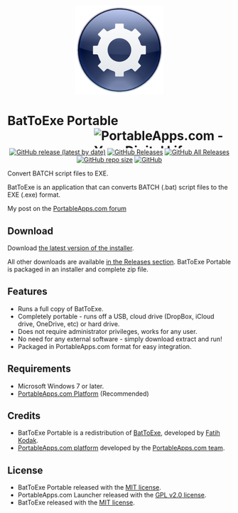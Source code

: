 <p align="center">
	<img src="./BatToExePortable/App/AppInfo/appicon_256.png" width="200" alt="BatToExe logo" title="BatToExe logo" />
</p>

# BatToExe Portable<a href="https://portableapps.com/"><img src="https://cdn.portableapps.com/portableapps.com_1546.png" width="309" height="45" alt="PortableApps.com - Your Digital Life, Anywhere" title="PortableApps.com - Your Digital Life, Anywhere" align="right"></a>

<p align="center">
	<a href="https://github.com/Makazzz/BatToExePortable/releases/latest"><img alt="GitHub release (latest by date)" src="https://img.shields.io/github/v/release/Makazzz/BatToExePortable?color=0cf&logo=**Choose**"></a>
	<a href="https://github.com/Makazzz/BatToExePortable/releases/latest"><img alt="GitHub Releases" src="https://img.shields.io/github/downloads/Makazzz/BatToExePortable/latest/total?color=blue"></a>
	<a href="https://github.com/Makazzz/BatToExePortable/releases"><img alt="GitHub All Releases" src="https://img.shields.io/github/downloads/Makazzz/BatToExePortable/total?color=0cf"></a>
	<a href="https://github.com/Makazzz/BatToExePortable"><img alt="GitHub repo size" src="https://img.shields.io/github/repo-size/Makazzz/BatToExePortable?color=blue"></a>
	<a href="https://raw.githubusercontent.com/Makazzz/BatToExePortable/master/LICENSE"><img alt="GitHub" src="https://img.shields.io/github/license/Makazzz/BatToExePortable?color=0cf"></a>
</p>

Convert BATCH script files to EXE.

BatToExe is an application that can converts BATCH (.bat) script files to the EXE (.exe) format.

My post on the [PortableApps.com forum](https://PortableApps.com/node/**Number**)

## Download

Download [the latest version of the installer][D1].

All other downloads are available [in the Releases section][D2]. BatToExe Portable
is packaged in an installer and complete zip file.

[D1]: https://github.com/Makazzz/BatToExePortable/releases/latest
[D2]: https://github.com/Makazzz/BatToExePortable/releases

## Features

*	Runs a full copy of BatToExe.
*	Completely portable - runs off a USB, cloud drive (DropBox, iCloud drive, OneDrive, etc) or hard drive.
*	Does not require administrator privileges, works for any user.
*	No need for any external software - simply download extract and run!
*	Packaged in PortableApps.com format for easy integration.

## Requirements

*	Microsoft Windows 7 or later.
*	[PortableApps.com Platform](https://PortableApps.com/download) (Recommended)

## Credits

*	BatToExe Portable is a redistribution of [BatToExe](https://github.com/99fk/Bat-To-Exe-Converter-Downloader), developed by [Fatih Kodak](https://github.com/99fk).
*	[PortableApps.com platform](https://PortableApps.com/download) developed by the [PortableApps.com team](https://PortableApps.com).

## License

*	BatToExe Portable released with the [MIT license](https://raw.githubusercontent.com/Makazzz/BatToExePortable/master/LICENSE).
*	PortableApps.com Launcher released with the [GPL v2.0 license](https://raw.githubusercontent.com/Makazzz/BatToExePortable/master/BatToExePortable/Other/Source/LauncherLicense.txt).
*	BatToExe released with the [MIT license](https://raw.githubusercontent.com/Makazzz/BatToExePortable/master/BatToExePortable/App/BatToExe/license.txt).
